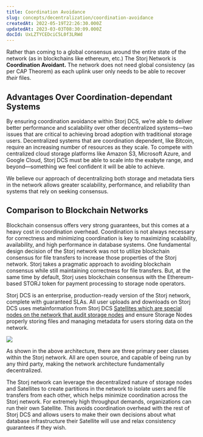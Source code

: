 ```yaml
---
title: Coordination Avoidance
slug: concepts/decentralization/coordination-avoidance
createdAt: 2022-05-19T22:26:30.000Z
updatedAt: 2023-03-03T08:30:09.000Z
docId: UxLZTYCEDciC5L0f3LRWd
---
```


Rather than coming to a global consensus around the entire state of the network (as in blockchains like ethereum, etc.) The Storj Network is **Coordination Avoidant.**  The network does not need global consistency (as per CAP Theorem) as each uplink user only needs to be able to recover *their* files.

## Advantages Over Coordination-dependant Systems

By ensuring coordination avoidance within Storj DCS, we’re able to deliver better performance and scalability over other decentralized systems—two issues that are critical to achieving broad adoption with traditional storage users. Decentralized systems that are coordination dependent, like Bitcoin, require an increasing number of resources as they scale. To compete with centralized cloud storage platforms like Amazon S3, Microsoft Azure, and Google Cloud, Storj DCS must be able to scale into the exabyte range, and beyond—something we feel confident it will be able to achieve.

We believe our approach of decentralizing both storage and metadata tiers in the network allows greater scalability, performance, and reliability than systems that rely on seeking consensus.

## Comparison to Blockchain Networks

Blockchain consensus offers very strong guarantees, but this comes at a heavy cost in coordination overhead. Coordination is not always necessary for correctness and minimizing coordination is key to maximizing scalability, availability, and high performance in database systems. One fundamental design decision of the Storj network was not to utilize blockchain consensus for file transfers to increase those properties of the Storj network. Storj takes a pragmatic approach to avoiding blockchain consensus while still maintaining correctness for file transfers. But, at the same time by default, Storj uses blockchain consensus with the Ethereum-based STORJ token for payment processing to storage node operators.

Storj DCS is an enterprise, production-ready version of the Storj network, complete with guaranteed SLAs. All user uploads and downloads on Storj DCS uses metainformation from Storj DCS [Satellites which are special nodes on the network that audit storage nodes](https://storj.io/blog/2018/12/decentralized-auditing-and-repair-the-low-key-life-of-data-resurrection/) and ensure Storage Nodes properly storing files and managing metadata for users storing data on the network.

![](https://archbee-image-uploads.s3.amazonaws.com/kv3plx2xmXcUGcVl4Lttj/9K_5V8vYA1l3jjFHSe3bl_image.png)

As shown in the above architecture, there are three primary peer classes within the Storj network.  All are open source, and capable of being run by any third party, making the network architecture fundamentally decentralized.&#x20;

The Storj network can leverage the decentralized nature of storage nodes and Satellites to create partitions in the network to isolate users and file transfers from each other, which helps minimize coordination across the Storj network. For extremely high throughput demands, organizations can run their own Satellite. This avoids coordination overhead with the rest of Storj DCS and allows users to make their own decisions about what database infrastructure their Satellite will use and relax consistency guarantees if they wish.


